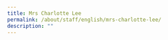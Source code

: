 ```yaml
---
title: Mrs Charlotte Lee
permalink: /about/staff/english/mrs-charlotte-lee/
description: ""
---
```

